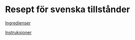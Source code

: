 # Resept för svenska tillstånder
[Ingredienser](ingredients.md)


[Instruksjoner](instructions.txt)
